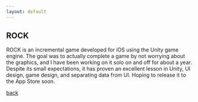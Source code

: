 ```yaml
---
layout: default
---
```


## ROCK

ROCK is an incremental game developed for iOS using the Unity game engine. The goal was to actually complete a game by not worrying about the graphics, and I have been working on it solo on and off for about a year. Despite its small expectations, it has proven an excellent lesson in Unity, UI design, game design, and separating data from UI. Hoping to release it to the App Store soon.

[back](/)